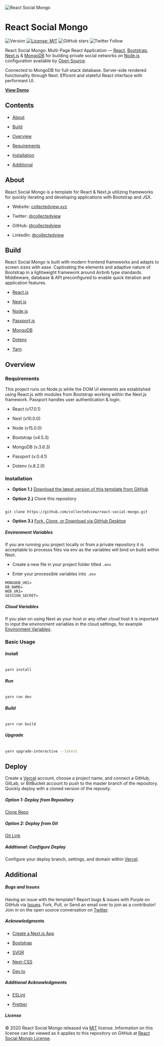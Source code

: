 ![React Social Mongo](https://raw.githubusercontent.com/collectedview/react-social-mongo/master/public/react-social-mongo_image.png)
# React Social Mongo

![Version](https://img.shields.io/badge/version-1.0.0-blue.svg?cacheSeconds=2592000) [![License: MIT ](https://img.shields.io/badge/License-MIT-green.svg)](https://github.com/collectedview/react-social-mongo/blob/master/LICENSE) ![GitHub stars](https://img.shields.io/github/stars/collectedview/react-social-mongo?style=social) ![Twitter Follow](https://img.shields.io/twitter/follow/collectedview?label=Follow&style=social)

React Social Mongo: Multi-Page React Application — [React](https://reactjs.org/), [Bootstrap](https://getbootstrap.com/), [Next.js](https://vercel.com/)  & [MongoDB](https://www.mongodb.com/)
for building private social networks on [Node.js](https://nodejs.org/en/) configuration available by [Open Source](https://opensource.org/). 

Connected to MongoDB for full-stack database. Server-side rendered functionality through Next. Efficent and stateful React interface with performant UI.

**[View Demo](https://react-social-mongo.vercel.app/)**

## Contents

-  [About](#about)

-  [Build](#build)

-  [Overview](#overview)

-  [Requirements](#requirements)

-  [Installation](#installation)

-  [Additional](#additional)

## About

React Social Mongo is a template for React & Next.js utilizing frameworks for quickly iterating and developing applications with Bootstrap and JSX.

- Website: [collectedview.xyz](https://collectedview.xyz)

- Twitter: [@collectedview](https://twitter.com/collectedview)

- GitHub: [@collectedview](https://github.com/collectedview)

- LinkedIn: [@collectedview](https://www.linkedin.com/in/collectedview)

## Build

React Social Mongo is built with modern frontend frameworks and adapts to screen sizes with ease. Captivating the elements and adaptive nature of Bootstrap in a lightweight framework around Airbnb type standards. Middleware, database & API preconfigured to enable quick iteration and application features.

-  [React.js](https://reactjs.org/)

-  [Next.js](https://vercel.com/)

-  [Node.js](https://nodejs.org/en/)

-  [Passport.js](http://www.passportjs.org/)

-  [MongoDB](https://www.mongodb.com/)

-  [Dotenv](https://www.npmjs.com/package/dotenv)

-  [Yarn](https://yarnpkg.com/)

## Overview

### Requirements

This project runs on Node.js while the DOM UI elements are established using React.js with modules from Bootstrap working within the Next.js framework. Passport handles user authentication & login.

- React (v17.0.1)

- Next (v10.0.0)

- Node (v15.0.0)

- Bootstrap (v4.5.3)

- MongoDB (v.3.6.3)

- Passport (v.0.4.1)

- Dotenv (v.8.2.0)
  
### Installation

-  **Option 1.)**  [Download the latest version of this template from GitHub](https://github.com/collectedview/react-social-mongo/archive/master.zip)

-  **Option 2.)** Clone this repository

```

git clone https://github.com/collectedview/react-social-mongo.git

```

-  **Option 3.)**  [Fork, Clone, or Download via GitHub Desktop](x-github-client://openRepo/https://github.com/collectedview/react-social-mongo)

##### Environment Variables
If you are running you project locally or from a private repository it is acceptable to processs files via env as the variables will bind on build within Next.

-   Create a new file in your project folder titled `.env`
    
-   Enter your processible variables into `.env`

```
MONGODB_URI=
DB_NAME=
WEB_URI=
SESSION_SECRET=
```
##### Cloud Variables
If you plan on using Next as your host or any other cloud host it is important to input the environment variables in the cloud settings, for example [Environment Variables](https://vercel.com/blog/environment-variables-ui).

### Basic Usage

##### Install

```sh

yarn install

```

##### Run

```sh

yarn run dev

```

##### Build

```sh

yarn run build

```

##### Upgrade

```sh

yarn upgrade-interactive --latest

```

## Deploy

Create a [Vercel](https://vercel.com/) account, choose a project name, and connect a GitHub, GitLab, or BitBucket account to push to the master branch of the repository. Quickly deploy with a cloned version of the reposity.

##### Option 1: Deploy from Repository

[Clone Repo](x-github-client://openRepo/https://github.com/collectedview/react-social-mongo)

##### Option 2: Deploy from Git

[Git Link](https://vercel.com/import/git)

##### Additional: Configure Deploy

Configure your deploy branch, settings, and domain within [Vercel](https://vercel.com/).

## Additional

##### Bugs and Issues
Having an issue with the template? Report bugs & issues with Purple on GitHub via [Issues](https://github.com/collectedview/react-social-mongo/issues). Fork, Pull, or Send an email over to join as a contributor! Join in on the open source conversation on [Twitter](https://twitter.com/collectedview).

##### Acknowledgments

-  [Create a Next.js App](https://nextjs.org/learn/basics/create-nextjs-app)

-  [Bootstrap](https://getbootstrap.com/)

-  [SVGR](https://www.npmjs.com/package/@svgr/webpack)

-  [Next-CSS](https://www.npmjs.com/package/@zeit/next-css)

- [Dev.to](https://dev.to/hoangvvo/how-i-build-a-full-fledged-app-with-next-js-and-mongodb-part-1-user-authentication-using-passport-js-4b16)

##### Additional Acknowledgments

-  [ESLint](https://eslint.org/)

-  [Prettier](https://prettier.io/)

##### License

© 2020 React Social Mongo released via [MIT](https://opensource.org/licenses/MIT) license. Information on this license can be viewed as it applies to this repository on GitHub at [React Social Mongo License](https://github.com/collectedview/react-social-mongo/blob/master/LICENSE).

